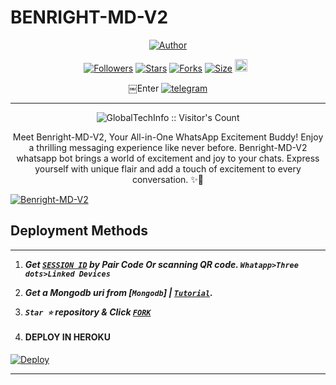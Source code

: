 # BENRIGHT-MD-V2 
<p align="center">
<a href="https://github.com/Erickbenright"><img title="Author" src="https://i.ibb.co/W5grzHJ/pk.jpg?style=for-the-badge&logo=github"></a>


  <p align="center">
<a href="https://github.com/Erickbenright/followers"><img title="Followers" src="https://img.shields.io/github/followers/Erickbenright?color=blue&style=flat-square"></a>
<a href="https://github.com/Erickbenright/Benright-MD-V2/stargazers/"><img title="Stars" src="https://img.shields.io/github/stars/Erickbenright/Benright-MD-V2?color=blue&style=flat-square"></a>
<a href="https://github.com/Erickbenright/Benright-MD-V2/network/members"><img title="Forks" src="https://img.shields.io/github/forks/Erickbenright/Benright-MD-V2?color=blue&style=flat-square"></a>
<a href="https://github.com/Erickbenright/Benright-MD-V2/"><img title="Size" src="https://img.shields.io/github/repo-size/Erickbenright/Benright-MD-V2?style=flat-square&color=green"></a>
<a href="https://github.com/Erickbenright/Benright-MD-V2/graphs/commit-activity"><img height="20" src="https://img.shields.io/badge/Maintained%3F-yes-green.svg"></a>&nbsp;&nbsp;
</p>
<p align='center'>
</p>
   
<p align="center">￼Enter

  <a aria-label="Join our chats" href="https://wa.me/qr/Q7I6PS54LIIUC1" target="_blank">
    <img alt="telegram" src="https://img.shields.io/badge/Join Group-25D366?style=for-the-badge&logo=telegram&logoColor=white" />
  </a>
 

---


 <p align="center"><img src="https://profile-counter.glitch.me/{SUHAIL-XMD}/count.svg" alt="GlobalTechInfo :: Visitor's Count" old_src="https://profile-counter.glitch.me/{GlobalTechInfo}/count.svg" /></p>


  <p align="center"> Meet Benright-MD-V2, Your All-in-One WhatsApp Excitement Buddy! Enjoy a thrilling messaging experience like never before. Benright-MD-V2 whatsapp bot brings a world of excitement and joy to your chats. Express yourself with unique flair and add a touch of excitement to every conversation. ✨🤖 </p
  
  <a href="https://github.com/Erickbenright/Benright-MD-V2/fork"><img title="Benright-MD-V2" src="https://img.shields.io/badge/FORK-Suhail XMD-h?color=blue&style=for-the-badge&logo=stackshare"></a>


 

 
## Deployment Methods
---

1. ***Get [`SESSION ID`](https://suhail-md-vtsf.onrender.com/)  by Pair Code Or scanning QR code. `Whatapp>Three dots>Linked Devices`***

2.  ***Get a Mongodb uri from [`Mongodb`] | [`Tutorial`](https://youtu.be/4YEUtGlqkl4).***
3.  ***`Star ⭐` repository & Click [`FORK`](https://github.com/GlobalTechInfo/SUHAIL-XMD/fork)***
   
4.  #### DEPLOY IN HEROKU 

[![Deploy](https://www.herokucdn.com/deploy/button.svg)](https://heroku.com/deploy?template=new)

--------
